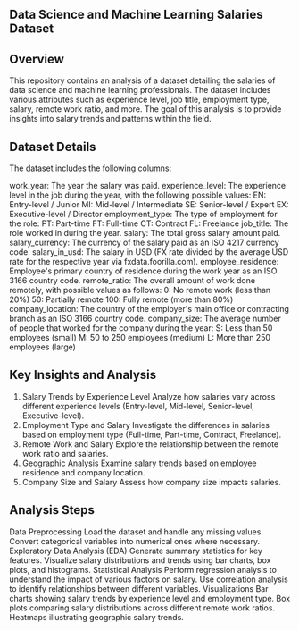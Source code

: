 ## Data Science and Machine Learning Salaries Dataset
## Overview
This repository contains an analysis of a dataset detailing the salaries of data science and machine learning professionals. The dataset includes various attributes such as experience level, job title, employment type, salary, remote work ratio, and more. The goal of this analysis is to provide insights into salary trends and patterns within the field.
## Dataset Details
The dataset includes the following columns:

work_year: The year the salary was paid.
experience_level: The experience level in the job during the year, with the following possible values:
EN: Entry-level / Junior
MI: Mid-level / Intermediate
SE: Senior-level / Expert
EX: Executive-level / Director
employment_type: The type of employment for the role:
PT: Part-time
FT: Full-time
CT: Contract
FL: Freelance
job_title: The role worked in during the year.
salary: The total gross salary amount paid.
salary_currency: The currency of the salary paid as an ISO 4217 currency code.
salary_in_usd: The salary in USD (FX rate divided by the average USD rate for the respective year via fxdata.foorilla.com).
employee_residence: Employee's primary country of residence during the work year as an ISO 3166 country code.
remote_ratio: The overall amount of work done remotely, with possible values as follows:
0: No remote work (less than 20%)
50: Partially remote
100: Fully remote (more than 80%)
company_location: The country of the employer's main office or contracting branch as an ISO 3166 country code.
company_size: The average number of people that worked for the company during the year:
S: Less than 50 employees (small)
M: 50 to 250 employees (medium)
L: More than 250 employees (large)

## Key Insights and Analysis
1. Salary Trends by Experience Level
Analyze how salaries vary across different experience levels (Entry-level, Mid-level, Senior-level, Executive-level).
2. Employment Type and Salary
Investigate the differences in salaries based on employment type (Full-time, Part-time, Contract, Freelance).
3. Remote Work and Salary
Explore the relationship between the remote work ratio and salaries.
4. Geographic Analysis
Examine salary trends based on employee residence and company location.
5. Company Size and Salary
Assess how company size impacts salaries.

## Analysis Steps

Data Preprocessing
Load the dataset and handle any missing values.
Convert categorical variables into numerical ones where necessary.
Exploratory Data Analysis (EDA)
Generate summary statistics for key features.
Visualize salary distributions and trends using bar charts, box plots, and histograms.
Statistical Analysis
Perform regression analysis to understand the impact of various factors on salary.
Use correlation analysis to identify relationships between different variables.
Visualizations
Bar charts showing salary trends by experience level and employment type.
Box plots comparing salary distributions across different remote work ratios.
Heatmaps illustrating geographic salary trends.
